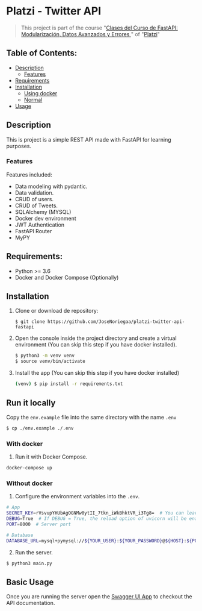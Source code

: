 # Platzi - Twitter API
> This project is part of the course "[Clases del Curso de FastAPI: Modularización, Datos Avanzados y Errores
](https://platzi.com/clases/fastapi-modularizacion-datos/)" of "[Platzi](https://platzi.com)"

## Table of Contents:
- [Description](#description)
  - [Features](#features)
- [Requirements](#requirements)
- [Installation](#installation)
  - [Using docker](#with-docker)
  - [Normal](#without-docker)
- [Usage](#run-it-locally)


## Description
This is project is a simple REST API made with FastAPI for learning purposes.

### Features
Features included:
- Data modeling with pydantic.
- Data validation.
- CRUD of users.
- CRUD of Tweets.
- SQLAlchemy (MYSQL)
- Docker dev environment
- JWT Authentication
- FastAPI Router
- MyPY

## Requirements:
- Python >= 3.6
- Docker and Docker Compose (Optionally)

## Installation
1. Clone or download de repository:
    ```
    $ git clone https://github.com/JoseNoriegaa/platzi-twitter-api-fastapi
    ```

2. Open the console inside the project directory and create a virtual environment (You can skip this step if you have docker installed).
    ```bash
    $ python3 -m venv venv
    $ source venv/bin/activate
    ```

3. Install the app (You can skip this step if you have docker installed)
    ```bash
    (venv) $ pip install -r requirements.txt
    ```

## Run it locally
Copy the `env.example` file into the same directory with the name `.env`
```bash
$ cp ./env.example ./.env
```


### With docker
1. Run it with Docker Compose.
```bash
docker-compose up
```

### Without docker
1. Configure the environment variables into the `.env`.
```bash
# App
SECRET_KEY=rVsvupYHUbAgOGNMw0ytII_7tkn_iWkBhktVR_i3Tg8=  # You can leave this dev key as is.
DEBUG=True  # If DEBUG = True, the reload option of uvicorn will be enabled
PORT=8000  # Server port

# Database
DATABASE_URL=mysql+pymysql://${YOUR_USER}:${YOUR_PASSWORD}@${HOST}:${PORT}/${DATABASE NAME}  # Configure your database credentials here.

```

2. Run the server.
```bash
$ python3 main.py
```

## Basic Usage
Once you are running the server open the [Swagger UI App](http://localhost:8000/docs) to checkout the API documentation.
